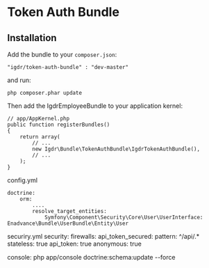 Token Auth Bundle
========================
Installation
------------

Add the bundle to your `composer.json`:

    "igdr/token-auth-bundle" : "dev-master"

and run:

    php composer.phar update

Then add the IgdrEmployeeBundle to your application kernel:

    // app/AppKernel.php
    public function registerBundles()
    {
        return array(
            // ...
            new Igdr\Bundle\TokenAuthBundle\IgdrTokenAuthBundle(),
            // ...
        );
    }

config.yml

    doctrine:
        orm:
            ....
            resolve_target_entities:
                Symfony\Component\Security\Core\User\UserInterface: Enadvance\Bundle\UserBundle\Entity\User

securiry.yml
    security:
        firewalls:
            api_token_secured:
                pattern:  ^/api/.*
                stateless:    true
                api_token: true
                anonymous: true


console:
    php app/console doctrine:schema:update --force